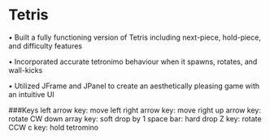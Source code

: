 # Tetris

•	Built a fully functioning version of Tetris including next-piece, hold-piece, and difficulty features

•	Incorporated accurate tetronimo behaviour when it spawns, rotates, and wall-kicks

•	Utilized JFrame and JPanel to create an aesthetically pleasing game with an intuitive UI

###Keys
left arrow key: move left
right arrow key: move right
up arrow key: rotate CW
down array key: soft drop by 1
space bar: hard drop
Z key: rotate CCW
c key: hold tetromino

